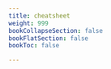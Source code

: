 ```yaml
---
title: cheatsheet
weight: 999
bookCollapseSection: false
bookFlatSection: false
bookToc: false

---
```

